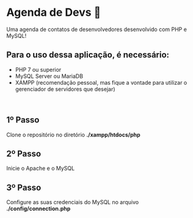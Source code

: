# Agenda de Devs 📙
Uma agenda de contatos de desenvolvedores desenvolvido com PHP e MySQL!

## Para o uso dessa aplicação, é necessário:
- PHP 7 ou superior
- MySQL Server ou MariaDB
- XAMPP (recomendação pessoal, mas fique a vontade para utilizar o gerenciador de servidores que desejar)
<br>

## 1º Passo
Clone o repositório no diretório __./xampp/htdocs/php__

## 2º Passo
Inicie o Apache e o MySQL

## 3º Passo
Configure as suas credenciais do MySQL no arquivo __./config/connection.php__
